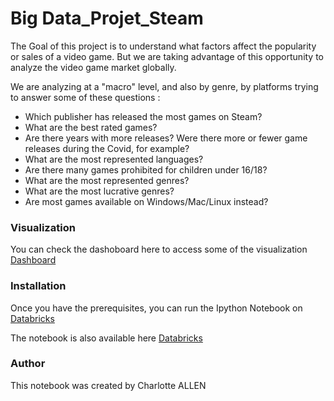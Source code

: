 # Big Data_Projet_Steam

The Goal of this project is to understand what factors affect the popularity or sales of a video game. But we are taking advantage of this opportunity to analyze the video game market globally.

We are analyzing at a "macro" level, and also by genre, by platforms trying to answer some of these questions : 
- Which publisher has released the most games on Steam?
- What are the best rated games?
- Are there years with more releases? Were there more or fewer game releases during the Covid, for example?
- What are the most represented languages?
- Are there many games prohibited for children under 16/18?
- What are the most represented genres?
- What are the most lucrative genres?
- Are most games available on Windows/Mac/Linux instead?

### Visualization
You can check the dashoboard here to access some of the visualization [Dashboard](https://community.cloud.databricks.com/?o=7835003736843736#notebook/2947564936650603/dashboard/2462397549342798/present)


### Installation

Once you have the prerequisites, you can run the Ipython Notebook on [Databricks](https://community.cloud.databricks.com/login.html)

The notebook is also available here [Databricks](https://databricks-prod-cloudfront.cloud.databricks.com/public/4027ec902e239c93eaaa8714f173bcfc/7835003736843736/2947564936650603/6792544750977775/latest.html)


### Author
This notebook was created by Charlotte ALLEN

